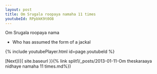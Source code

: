 ```yaml
---
layout: post
title: Om Srugala roopaya namaha 11 times
youtubeId: RPpbkK9t0O8
---
```

 
 
Om Srugala roopaya nama 
 
 -  Who has assumed the form of a jackal 
 
  
 
  
 
 
 
 
 
 


{% include youtubePlayer.html id=page.youtubeId %}
 
[Next]({{ site.baseurl }}{% link  split1/_posts/2013-01-11-Om theskaraaya nidhaye namaha 11 times.md%})
 
